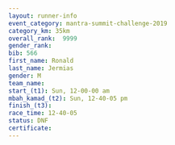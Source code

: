 ```yaml
---
layout: runner-info 
event_category: mantra-summit-challenge-2019 
category_km: 35km 
overall_rank:  9999
gender_rank: 
bib: 566
first_name: Ronald
last_name: Jermias
gender: M
team_name: 
start_(t1): Sun, 12-00-00 am
mbah_kamad_(t2): Sun, 12-40-05 pm
finish_(t3): 
race_time: 12-40-05
status: DNF
certificate: 
---
```

